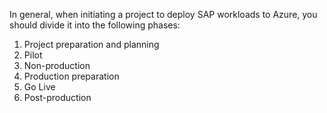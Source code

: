 In general, when initiating a project to deploy SAP workloads to Azure, you should divide it into the following phases:

1. Project preparation and planning
2. Pilot
3. Non-production
4. Production preparation
5. Go Live
6. Post-production
